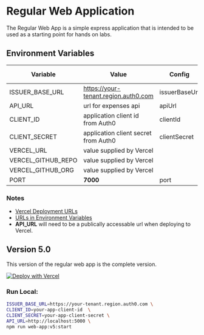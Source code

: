 # Regular Web Application

The Regular Web App is a simple express application that is intended to be used as a starting point for hands on labs.

## Environment Variables

| Variable           | Value                                | Config        | Vercel Only | Default |
| ------------------ | ------------------------------------ | ------------- | ----------- | ------- |
| ISSUER_BASE_URL    | https://your-tenant.region.auth0.com | issuerBaseUrl | ❌          | ❌      |
| API_URL            | url for expenses api                 | apiUrl        | ❌          | ❌      |
| CLIENT_ID          | application client id from Auth0     | clientId      | ❌          | ❌      |
| CLIENT_SECRET      | application client secret from Auth0 | clientSecret  | ❌          | ❌      |
| VERCEL_URL         | value supplied by Vercel             |               | ✅          | ✅      |
| VERCEL_GITHUB_REPO | value supplied by Vercel             |               | ✅          | ✅      |
| VERCEL_GITHUB_ORG  | value supplied by Vercel             |               | ✅          | ✅      |
| PORT               | **7000**                             | port          | ❌          | ✅      |

### Notes

- [Vercel Deployment URLs](../../README.md#vercel-deployment-urls)
- [URLs in Environment Variables](../../README.md#vercel-environment-variable-urls)
- **API_URL** will need to be a publically accessable url when deploying to Vercel.

## Version 5.0

This version of the regular web app is the complete version.

[![Deploy with Vercel](https://vercel.com/button)](https://vercel.com/new/git/external?repository-url=https%3A%2F%2Fgithub.com%2Fauth0%2Fauth0-product-education-labs%2Ftree%2Fmaster%2Fapps%2Fregular-web-app-express%2Fv5.0&env=ISSUER_BASE_URL,CLIENT_ID,CLIENT_SECRET,API_URL,VERCEL_URL,VERCEL_GITHUB_REPO,VERCEL_GITHUB_ORG&project-name=web-app&repository-name=web-app)

### Run Local:

```bash
ISSUER_BASE_URL=https://your-tenant.region.auth0.com \
CLIENT_ID=your-app-client-id  \
CLIENT_SECRET=your-app-client-secret \
API_URL=http://localhost:5000 \
npm run web-app:v5:start
```
